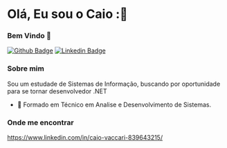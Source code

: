 # Olá, Eu sou o Caio :👋

### Bem Vindo 👋
[![Github Badge](https://img.shields.io/badge/-Github-000?style=flat-square&logo=Github&logoColor=white&link=https://github.com/OzzyCV)](https://github.com/OzzyCV)
[![Linkedin Badge](https://img.shields.io/badge/-LinkedIn-blue?style=flat-square&logo=Linkedin&logoColor=white&link=https://www.linkedin.com/in/caio-vaccari-839643215/)](hhttps://www.linkedin.com/in/caio-vaccari-839643215/)

### Sobre mim 

Sou um estudade de Sistemas de Informação, buscando por oportunidade para se tornar desenvolvedor .NET
- 🔭 Formado em Técnico em Analise e Desenvolvimento de Sistemas.

### Onde me encontrar 

https://www.linkedin.com/in/caio-vaccari-839643215/
